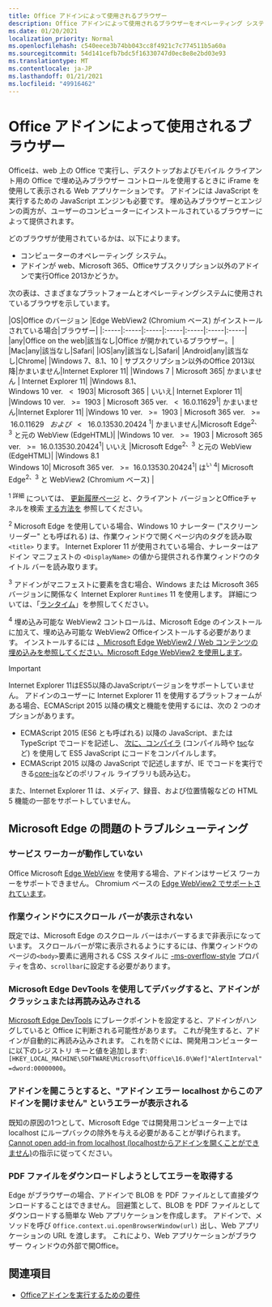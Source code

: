 ```yaml
---
title: Office アドインによって使用されるブラウザー
description: Office アドインによって使用されるブラウザーをオペレーティング システムおよび Office バージョンが決定する方法を指定します。
ms.date: 01/20/2021
localization_priority: Normal
ms.openlocfilehash: c540eece3b74bb043cc8f4921c7c774511b5a60a
ms.sourcegitcommit: 54d141cefb7bdc5f16330747d0ec8e8e2bd03e93
ms.translationtype: MT
ms.contentlocale: ja-JP
ms.lasthandoff: 01/21/2021
ms.locfileid: "49916462"
---
```

# <a name="browsers-used-by-office-add-ins"></a>Office アドインによって使用されるブラウザー

Officeは、web 上の Office で実行し、デスクトップおよびモバイル クライアント用の Office で埋め込みブラウザー コントロールを使用するときに iFrame を使用して表示される Web アプリケーションです。 アドインには JavaScript を実行するための JavaScript エンジンも必要です。 埋め込みブラウザーとエンジンの両方が、ユーザーのコンピューターにインストールされているブラウザーによって提供されます。

どのブラウザが使用されているかは、以下によります。

- コンピューターのオペレーティング システム。
- アドインが web、Microsoft 365、Officeサブスクリプション以外のアドインで実行Office 2013かどうか。

次の表は、さまざまなプラットフォームとオペレーティングシステムに使用されているブラウザを示しています。

|OS|Office のバージョン
|Edge WebView2 (Chromium ベース) がインストールされている場合|ブラウザー|
|:-----|:-----|:-----|:-----|:-----|:-----|:-----|
|any|Office on the web|該当なし|Office が開かれているブラウザー。|
|Mac|any|該当なし|Safari|
|iOS|any|該当なし|Safari|
|Android|any|該当なし|Chrome|
|Windows 7、8.1、10 | サブスクリプション以外のOffice 2013以降|かまいません|Internet Explorer 11|
|Windows 7 | Microsoft 365| かまいません | Internet Explorer 11|
|Windows 8.1、<br>Windows 10 ver. &nbsp; < &nbsp;1903| Microsoft 365 | いいえ| Internet Explorer 11|
|Windows 10 ver. &nbsp; >= &nbsp;1903 | Microsoft 365 ver. &nbsp; < &nbsp;16.0.11629<sup>1</sup>| かまいません|Internet Explorer 11|
|Windows 10 ver. &nbsp; >= &nbsp;1903 | Microsoft 365 ver. &nbsp; >= &nbsp;16.0.11629 &nbsp; _および_ &nbsp; < &nbsp; 16.0.13530.20424 <sup>1</sup>| かまいません|Microsoft Edge<sup>2、3</sup> と元の WebView (EdgeHTML)|
|Windows 10 ver. &nbsp; >= &nbsp;1903 | Microsoft 365 ver. &nbsp; >= &nbsp;16.0.13530.20424<sup>1</sup>| いいえ |Microsoft Edge<sup>2、3</sup> と元の WebView (EdgeHTML)|
|Windows 8.1<br>Windows 10| Microsoft 365 ver. &nbsp; >= &nbsp;16.0.13530.20424<sup>1</sup>| は<sup>い 4</sup>|  Microsoft Edge<sup>2、3</sup> と WebView2 (Chromium ベース) |

<sup>1 詳細</sup> については、 [更新履歴ページ](/officeupdates/update-history-office365-proplus-by-date) と、クライアント バージョンとOfficeチャネルを検索 [する方法を](https://support.office.com/article/What-version-of-Office-am-I-using-932788b8-a3ce-44bf-bb09-e334518b8b19) 参照してください。

<sup>2</sup> Microsoft Edge を使用している場合、Windows 10 ナレーター ("スクリーン リーダー" とも呼ばれる) は、作業ウィンドウで開くページ内のタグを読み取 `<title>` ります。 Internet Explorer 11 が使用されている場合、ナレーターはアドイン マニフェストの `<DisplayName>` の値から提供される作業ウィンドウのタイトル バーを読み取ります。

<sup>3</sup> アドインがマニフェストに要素を含む場合、Windows または Microsoft 365 バージョンに関係なく Internet Explorer `Runtimes` 11 を使用します。 詳細については、「[ランタイム](../reference/manifest/runtimes.md)」を参照してください。

<sup>4</sup> 埋め込み可能な WebView2 コントロールは、Microsoft Edge のインストールに加えて、埋め込み可能な WebView2 Officeインストールする必要があります。 インストールするには [、Microsoft Edge WebView2 / Web コンテンツの埋め込みを参照してください。Microsoft Edge WebView2 を使用します](https://developer.microsoft.com/microsoft-edge/webview2/)。


> [!IMPORTANT]
> Internet Explorer 11はES5以降のJavaScriptバージョンをサポートしていません。 アドインのユーザーに Internet Explorer 11 を使用するプラットフォームがある場合、ECMAScript 2015 以降の構文と機能を使用するには、次の 2 つのオプションがあります。
>
> - ECMAScript 2015 (ES6 とも呼ばれる) 以降の JavaScript、または TypeScript でコードを記述し、 [次に、コンパイラ](https://babeljs.io/) (コンパイル時や [tsc](https://www.typescriptlang.org/index.html)など) を使用して ES5 JavaScript にコードをコンパイルします。
> - ECMAScript 2015 以降の JavaScript で記述します[](https://wikipedia.org/wiki/Polyfill_(programming))が、IE でコードを実行できる[core-js](https://github.com/zloirock/core-js)などのポリフィル ライブラリも読み込む。
>
> また、Internet Explorer 11 は、メディア、録音、および位置情報などの HTML 5 機能の一部をサポートしていません。

## <a name="troubleshooting-microsoft-edge-issues"></a>Microsoft Edge の問題のトラブルシューティング

### <a name="service-workers-are-not-working"></a>サービス ワーカーが動作していない

Office Microsoft [Edge WebView](/microsoft-edge/hosting/webview) を使用する場合、アドインはサービス ワーカーをサポートできません。 Chromium ベースの [Edge WebView2 でサポートされています](/microsoft-edge/hosting/webview2)。

### <a name="scroll-bar-does-not-appear-in-task-pane"></a>作業ウィンドウにスクロール バーが表示されない

既定では、Microsoft Edge のスクロール バーはホバーするまで非表示になっています。 スクロールバーが常に表示されるようにするには、作業ウィンドウのページの`<body>`要素に適用される CSS スタイルに [-ms-overflow-style](https://developer.mozilla.org/docs/Archive/Web/CSS/-ms-overflow-style) プロパティを含め、`scrollbar`に設定する必要があります。

### <a name="when-debugging-with-the-microsoft-edge-devtools-the-add-in-crashes-or-reloads"></a>Microsoft Edge DevTools を使用してデバッグすると、アドインがクラッシュまたは再読み込みされる

[Microsoft Edge DevTools](https://www.microsoft.com/p/microsoft-edge-devtools-preview/9mzbfrmz0mnj?rtc=1&activetab=pivot%3Aoverviewtab) にブレークポイントを設定すると、アドインがハングしていると Office に判断される可能性があります。 これが発生すると、アドインが自動的に再読み込みされます。 これを防ぐには、開発用コンピューターに以下のレジストリ キーと値を追加します: `[HKEY_LOCAL_MACHINE\SOFTWARE\Microsoft\Office\16.0\Wef]"AlertInterval"=dword:00000000`。

### <a name="when-the-add-in-tries-to-open-get-add-in-error-we-cant-open-this-add-in-from-the-localhost-error"></a>アドインを開こうとすると、"アドイン エラー localhost からこのアドインを開けません" というエラーが表示される

既知の原因の1つとして、Microsoft Edge では開発用コンピューター上では localhost にループバックの除外を与える必要があることが挙げられます。 [Cannot open add-in from localhost (localhostからアドインを開くことができません)](/office/troubleshoot/error-messages/cannot-open-add-in-from-localhost)の指示に従ってください。

### <a name="get-errors-trying-to-download-a-pdf-file"></a>PDF ファイルをダウンロードしようとしてエラーを取得する

Edge がブラウザーの場合、アドインで BLOB を PDF ファイルとして直接ダウンロードすることはできません。 回避策として、BLOB を PDF ファイルとしてダウンロードする簡単な Web アプリケーションを作成します。 アドインで、メソッドを呼び `Office.context.ui.openBrowserWindow(url)` 出し、Web アプリケーションの URL を渡します。 これにより、Web アプリケーションがブラウザー ウィンドウの外部で開Office。

## <a name="see-also"></a>関連項目

- [Officeアドインを実行するための要件](requirements-for-running-office-add-ins.md)
